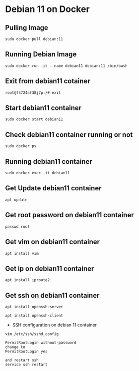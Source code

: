 # Debian 11 on Docker

## Pulling Image
```
sudo docker pull debian:11
```

## Running Debian Image
```
sudo docker run -it --name debian11 debian:11 /bin/bash
```

## Exit from debian11 cotainer
```
root@f5724af38j7p:/# exit
```

## Start debian11 container
```
sudo docker start debian11
```

## Check debian11 container running or not
```
sudo docker ps
```

## Running debian11 container
```
sudo docker exec -it debian11
```

## Get Update debian11 container
```
apt update
```

## Get root password on debian11 container
```
passwd root
```

## Get vim on debian11 container
```
apt install vim
```

## Get ip on debian11 container
```
apt install iproute2
```

## Get ssh on debian11 container
```
apt install openssh-server
```
```
apt install openssh-client
```
- SSH configuration on debian 11 container
```
vim /etc/ssh/sshd_config
```
```
PermitRootLogin without-password
change to
PermitRootLogin yes
```
```
and restart ssh
service ssh restart
```
